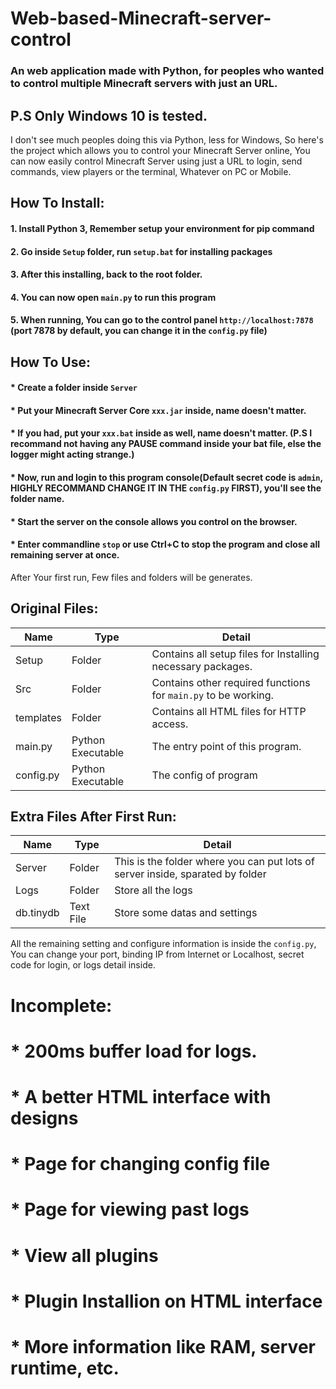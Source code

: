 # Web-based-Minecraft-server-control
### An web application made with Python, for peoples who wanted to control multiple Minecraft servers with just an URL.
## P.S Only Windows 10 is tested.
I don't see much peoples doing this via Python, less for Windows,
So here's the project which allows you to control your Minecraft Server online,
You can now easily control Minecraft Server using just a URL to login, send commands, view players or the terminal,
Whatever on PC or Mobile.

## How To Install:
#### 1. Install Python 3, Remember setup your environment for pip command
#### 2. Go inside `Setup` folder, run `setup.bat` for installing packages
#### 3. After this installing, back to the root folder.
#### 4. You can now open `main.py` to run this program
#### 5. When running, You can go to the control panel `http://localhost:7878` (port 7878 by default, you can change it in the `config.py` file)

## How To Use:
#### * Create a folder inside `Server`
#### * Put your Minecraft Server Core `xxx.jar` inside, name doesn't matter.
#### * If you had, put your `xxx.bat` inside as well, name doesn't matter. (P.S I recommand not having any PAUSE command inside your bat file, else the logger might acting strange.)
#### * Now, run and login to this program console(Default secret code is `admin`, HIGHLY RECOMMAND CHANGE IT IN THE `config.py` FIRST), you'll see the folder name.
#### * Start the server on the console allows you control on the browser.
#### * Enter commandline `stop` or use Ctrl+C to stop the program and close all remaining server at once.


After Your first run, Few files and folders will be generates.
## Original Files:
| Name | Type | Detail |
| --------------- | --------------- | --------------- |
| Setup | Folder | Contains all setup files for Installing necessary packages. |
| Src | Folder | Contains other required functions for `main.py` to be working. |
| templates | Folder | Contains all HTML files for HTTP access. |
| main.py | Python Executable | The entry point of this program. |
| config.py | Python Executable | The config of program |
## Extra Files After First Run:
| Name | Type | Detail |
| --------------- | --------------- | --------------- |
| Server | Folder | This is the folder where you can put lots of server inside, sparated by folder |
| Logs | Folder | Store all the logs |
| db.tinydb | Text File | Store some datas and settings |

All the remaining setting and configure information is inside the `config.py`,
You can change your port, binding IP from Internet or Localhost, secret code for login, or logs detail inside.

# Incomplete:
# * 200ms buffer load for logs.
# * A better HTML interface with designs
# * Page for changing config file
# * Page for viewing past logs
# * View all plugins
# * Plugin Installion on HTML interface
# * More information like RAM, server runtime, etc.
